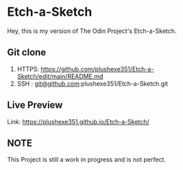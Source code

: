 # Etch-a-Sketch

Hey, this is my version of The Odin Project's Etch-a-Sketch.

## Git clone

1. HTTPS: https://github.com/plushexe351/Etch-a-Sketch/edit/main/README.md
2. SSH : git@github.com:plushexe351/Etch-a-Sketch.git

## Live Preview 

Link: https://plushexe351.github.io/Etch-a-Sketch/

## NOTE

This Project is still a work in progress and is not perfect.
